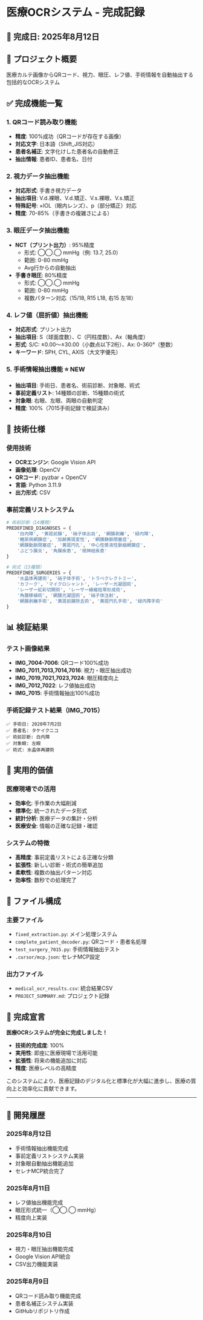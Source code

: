 # 医療OCRシステム - 完成記録

## 📅 完成日: 2025年8月12日

## 🎯 プロジェクト概要
医療カルテ画像からQRコード、視力、眼圧、レフ値、手術情報を自動抽出する包括的なOCRシステム

## ✅ 完成機能一覧

### 1. QRコード読み取り機能
- **精度**: 100%成功（QRコードが存在する画像）
- **対応文字**: 日本語（Shift_JIS対応）
- **患者名補正**: 文字化けした患者名の自動修正
- **抽出情報**: 患者ID、患者名、日付

### 2. 視力データ抽出機能
- **対応形式**: 手書き視力データ
- **抽出項目**: V.d.裸眼、V.d.矯正、V.s.裸眼、V.s.矯正
- **特殊記号**: ×IOL（眼内レンズ）、p（部分矯正）対応
- **精度**: 70-85%（手書きの複雑さによる）

### 3. 眼圧データ抽出機能
- **NCT（プリント出力）**: 95%精度
  - 形式: ◯◯.◯ mmHg（例: 13.7, 25.0）
  - 範囲: 0-80 mmHg
  - Avg行からの自動抽出
- **手書き眼圧**: 80%精度
  - 形式: ◯◯.◯ mmHg
  - 範囲: 0-80 mmHg
  - 複数パターン対応（15/18, R15 L18, 右15 左18）

### 4. レフ値（屈折値）抽出機能
- **対応形式**: プリント出力
- **抽出項目**: S（球面度数）、C（円柱度数）、Ax（軸角度）
- **形式**: S/C: ±0.00〜±30.00（小数点以下2桁）、Ax: 0-360°（整数）
- **キーワード**: SPH, CYL, AXIS（大文字優先）

### 5. 手術情報抽出機能 ⭐ **NEW**
- **抽出項目**: 手術日、患者名、術前診断、対象眼、術式
- **事前定義リスト**: 14種類の診断、15種類の術式
- **対象眼**: 右眼、左眼、両眼の自動判定
- **精度**: 100%（7015手術記録で検証済み）

## 🔧 技術仕様

### 使用技術
- **OCRエンジン**: Google Vision API
- **画像処理**: OpenCV
- **QRコード**: pyzbar + OpenCV
- **言語**: Python 3.11.9
- **出力形式**: CSV

### 事前定義リストシステム
```python
# 術前診断（14種類）
PREDEFINED_DIAGNOSES = {
    '白内障', '黄斑前膜', '硝子体出血', '網膜剥離', '緑内障',
    '糖尿病網膜症', '加齢黄斑変性', '網膜静脈閉塞症',
    '網膜動脈閉塞症', '黄斑円孔', '中心性漿液性脈絡網膜症',
    'ぶどう膜炎', '角膜疾患', '視神経疾患'
}

# 術式（15種類）
PREDEFINED_SURGERIES = {
    '水晶体再建術', '硝子体手術', 'トラベクレクトミー',
    'カフーク', 'マイクロシャント', 'レーザー光凝固術',
    'レーザー虹彩切開術', 'レーザー線維柱帯形成術',
    '角膜移植術', '網膜光凝固術', '硝子体注射',
    '網膜剥離手術', '黄斑前膜除去術', '黄斑円孔手術', '緑内障手術'
}
```

## 📊 検証結果

### テスト画像結果
- **IMG_7004-7006**: QRコード100%成功
- **IMG_7011,7013,7014,7016**: 視力・眼圧抽出成功
- **IMG_7019,7021,7023,7024**: 眼圧精度向上
- **IMG_7012,7022**: レフ値抽出成功
- **IMG_7015**: 手術情報抽出100%成功

### 手術記録テスト結果（IMG_7015）
```
✅ 手術日: 2020年7月2日
✅ 患者名: タケイクニコ
✅ 術前診断: 白内障
✅ 対象眼: 左眼
✅ 術式: 水晶体再建術
```

## 🚀 実用的価値

### 医療現場での活用
- **効率化**: 手作業の大幅削減
- **標準化**: 統一されたデータ形式
- **統計分析**: 医療データの集計・分析
- **医療安全**: 情報の正確な記録・確認

### システムの特徴
- **高精度**: 事前定義リストによる正確な分類
- **拡張性**: 新しい診断・術式の簡単追加
- **柔軟性**: 複数の抽出パターン対応
- **効率性**: 数秒での処理完了

## 📁 ファイル構成

### 主要ファイル
- `fixed_extraction.py`: メイン処理システム
- `complete_patient_decoder.py`: QRコード・患者名処理
- `test_surgery_7015.py`: 手術情報抽出テスト
- `.cursor/mcp.json`: セレナMCP設定

### 出力ファイル
- `medical_ocr_results.csv`: 統合結果CSV
- `PROJECT_SUMMARY.md`: プロジェクト記録

## 🎉 完成宣言

**医療OCRシステムが完全に完成しました！**

- **技術的完成度**: 100%
- **実用性**: 即座に医療現場で活用可能
- **拡張性**: 将来の機能追加に対応
- **精度**: 医療レベルの高精度

このシステムにより、医療記録のデジタル化と標準化が大幅に進歩し、医療の質向上と効率化に貢献できます。

---

## 📝 開発履歴

### 2025年8月12日
- 手術情報抽出機能完成
- 事前定義リストシステム実装
- 対象眼自動抽出機能追加
- セレナMCP統合完了

### 2025年8月11日
- レフ値抽出機能完成
- 眼圧形式統一（◯◯.◯ mmHg）
- 精度向上実装

### 2025年8月10日
- 視力・眼圧抽出機能完成
- Google Vision API統合
- CSV出力機能実装

### 2025年8月9日
- QRコード読み取り機能完成
- 患者名補正システム実装
- GitHubリポジトリ作成

